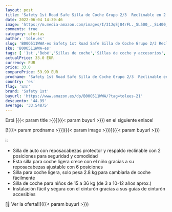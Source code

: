 ```yaml
---
layout: post
title: 'Safety 1st Road Safe Silla de Coche Grupo 2/3  Reclinable en 2 Posiciónes  Fácil y Rápida de Instalar con Cinturón de Seguridad  Full Red  rojo '
date: 2022-06-04 14:39:46
image: 'https://m.media-amazon.com/images/I/31JqEj04rFL._SL500_._SL400_.jpg'
comments: true
category: ofertas
author: 'tole.es'
slug: 'B00O511WWA-es Safety 1st Road Safe Silla de Coche Grupo 2/3 Reclinable...'
sku: 'B00O511WWA-es'
tags: [ '1st','Bebé','Sillas de coche','Sillas de coche y accesorios','coche','de','safety','safety 1st','silla','🇪🇸', ]
actualPrice: 33.0 EUR
currency: EUR
price: 33.0
comparePrice: 59.99 EUR
prodname: 'Safety 1st Road Safe Silla de Coche Grupo 2/3  Reclinable en 2 Posiciónes  Fácil y Rápida de Instalar con Cinturón de Seguridad  Full Red  rojo '
country: 'es'
flag: '🇪🇸'
brand: 'Safety 1st'
buyurl: 'https://www.amazon.es/dp/B00O511WWA/?tag=tolees-21'
descuento: '44.99'
average: '33.54875'
---
```


Está [{{< param title >}}]({{< param buyurl >}}) en el siguiente enlace!

[![{{< param prodname >}}]({{< param image >}})]({{< param buyurl >}})

ℹ️:

- Silla de auto con reposacabezas protector y respaldo reclinable con 2 posiciones para seguridad y comodidad
- Esta silla para coche ligera crece con el niño gracias a su reposacabezas ajustable con 6 posiciones
- Silla para coche ligera, solo pesa 2.8 kg para cambiarla de coche fácilmente
- Silla de coche para niños de 15 a 36 kg (de 3 a 10-12 años aprox.)
- Instalación fácil y segura con el cinturón gracias a sus guías de cinturón accesibles

[🛒 Ver la oferta!!]({{< param buyurl >}})
